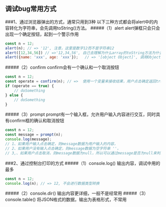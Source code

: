 ## 调试bug常用方式

###1、通过浏览器弹出的方式，通常只用到3种
以下三种方式都会将alert中的内容转化为字符串，会先调用toString()方法。
#####（1）alert
alert弹框只会只会出现一个确定按钮，起到一个警示作用
```javascript
const n = 12;
alert(n); // => '12', 注意，这里是数字12而不是字符串12
alert([12,34,56]) // =>'12,34,56', 自己去理解为什么array的toString方法为什么有区别
alert({name: 'xxx', age: 'xxx'});   // => '[object Object]', 调用Object.toString() 方法
```

#####（2）confirm
confirm会有一个确认和一个取消按钮
```javascript
const n = 12;
const operate = confirm(n); // =>  使用一个变量来接收结果，用户点击确定返回true，取消返回false
if (operate == true) {
    // doSomething
} else {
    // doSomething
}
```
#####（3）prompt
prompt有一个输入框，允许用户输入内容进行交互，同时具有confirm框的确认和取消按钮
```javascript
const n = 12;
const message = prompt(n);
console.log(message); 
// 1、如果用户输入点击确定，则message数据为用户输入的内容，
// 2、如果用户没有输入点击确定，则message数据为空字符串 ''，
// 3,、如果用户点击取消，则message数据为null，所以可以通过message是否为null来判断用户是否点击了取消按钮
```

###2、通过控制台打印的方式
#####（1）console.log()
输出内容，调试中用的最多
```javascript
const n = 12;
console.log(n); // => 12, 不会进行数据类型转换
```
#####（2）console.dir()
输出内容更详细，一般不是经常用
#####（3）console.table()
将JSON格式的数据，输出为表格形式，不常用
